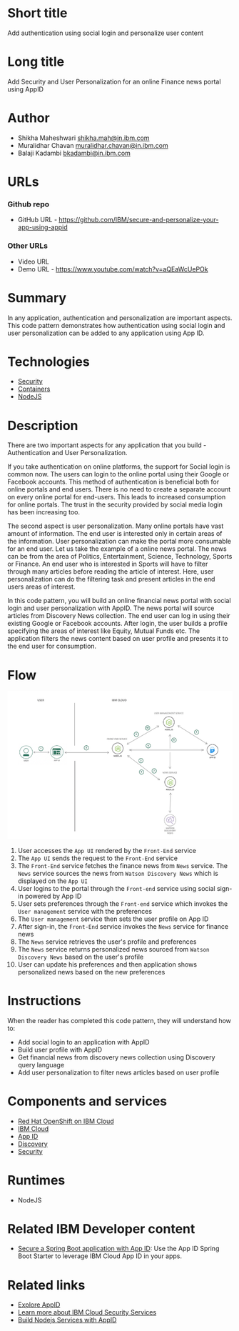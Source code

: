 # Short title

Add authentication using social login and personalize user content

# Long title

Add Security and User Personalization for an online Finance news portal using AppID

# Author

* Shikha Maheshwari <shikha.mah@in.ibm.com>
* Muralidhar Chavan <muralidhar.chavan@in.ibm.com>
* Balaji Kadambi <bkadambi@in.ibm.com>

# URLs

### Github repo

* GitHub URL - https://github.com/IBM/secure-and-personalize-your-app-using-appid

### Other URLs

* Video URL
* Demo URL - https://www.youtube.com/watch?v=aQEaWcUePOk

# Summary

In any application, authentication and personalization are important aspects. This code pattern demonstrates how authentication using social login and user personalization can be added to any application using App ID.

# Technologies

* [Security](https://developer.ibm.com/solutions/security/)
* [Containers](https://developer.ibm.com/technologies/containers/)
* [NodeJS](https://developer.ibm.com/languages/node-js/)

# Description

There are two important aspects for any application that you build - Authentication and User Personalization.

If you take authentication on online platforms, the support for Social login is common now. The users can login to the online portal using their Google or Facebook accounts. This method of authentication is beneficial both for online portals and end users. There is no need to create a separate account on every online portal for end-users. This leads to increased consumption for online portals. The trust in the security provided by social media login has been increasing too.

The second aspect is user personalization. Many online portals have vast amount of information. The end user is interested only in certain areas of the information. User personalization can make the portal more consumable for an end user. Let us take the example of a online news portal. The news can be from the area of Politics, Entertainment, Science, Technology, Sports or Finance. An end user who is interested in Sports will have to filter through many articles before reading the article of interest. Here, user personalization can do the filtering task and present articles in the end users areas of interest.

In this code pattern, you will build an online financial news portal with social login and user personalization with AppID. The news portal will source articles from Discovery News collection. The end user can log in using their existing Google or Facebook accounts. After login, the user builds a profile specifying the areas of interest like Equity, Mutual Funds etc. The application filters the news content based on user profile and presents it to the end user for consumption.


# Flow

![arch](images/architecture.png)

1. User accesses the `App UI` rendered by the `Front-End` service
2. The `App UI` sends the request to the `Front-End` service
3. The `Front-End` service fetches the finance news from `News` service. The `News` service sources the news from `Watson Discovery News` which is displayed on the `App UI`
4. User logins to the portal through the `Front-end` service using social sign-in powered by App ID
5. User sets preferences through the `Front-end` service which invokes the `User management` service with the preferences
6. The `User management` service then sets the user profile on App ID  
7. After sign-in, the `Front-End` service invokes the `News` service for finance news 
8. The `News` service retrieves the user's profile and preferences 
9. The `News` service returns personalized news sourced from `Watson Discovery News` based on the user's profile
10. User can update his preferences and then application shows personalized news based on the new preferences 


# Instructions

When the reader has completed this code pattern, they will understand how to:
* Add social login to an application with AppID
* Build user profile with AppID
* Get financial news from discovery news collection using Discovery query language
* Add user personalization to filter news articles based on user profile
    

# Components and services

* [Red Hat OpenShift on IBM Cloud](https://developer.ibm.com/components/redhat-openshift-ibm-cloud/)
* [IBM Cloud](https://developer.ibm.com/components/cloud-foundry/)
* [App ID](https://cloud.ibm.com/catalog/services/app-id)
* [Discovery](https://cloud.ibm.com/catalog/services/discovery)
* [Security](https://developer.ibm.com/solutions/security/)

# Runtimes

* NodeJS

# Related IBM Developer content

* [Secure a Spring Boot application with App ID](https://developer.ibm.com/tutorials/secure-a-spring-boot-application-with-app-id/): Use the App ID Spring Boot Starter to leverage IBM Cloud App ID in your apps.

# Related links

* [Explore AppID](https://cloud.ibm.com/docs/appid)
* [Learn more about IBM Cloud Security Services](https://cloud.ibm.com/catalog?category=security#services)
* [Build Nodejs Services with AppID](https://cloud.ibm.com/docs/appid?topic=appid-web-node)



